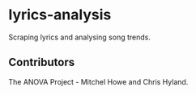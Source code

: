 # lyrics-analysis
Scraping lyrics and analysing song trends.

## Contributors
The ANOVA Project - Mitchel Howe and Chris Hyland.

